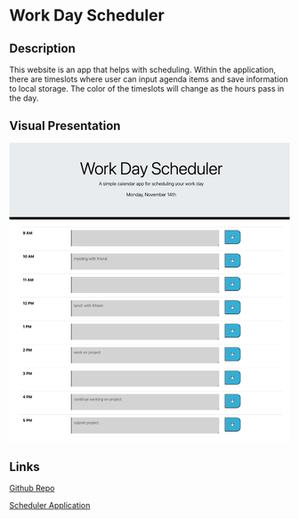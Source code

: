 # Work Day Scheduler

## Description

This website is an app that helps with scheduling. Within the application, there are timeslots where user can input agenda items and save information to local storage. The color of the timeslots will change as the hours pass in the day.

## Visual Presentation

![screenshot of scheduler](./assets/images/work-day-scheduler_index.html.jpg)


## Links

[Github Repo](https://github.com/jessicashong/work-day-scheduler)

[Scheduler Application](https://jessicashong.github.io/work-day-scheduler/)
